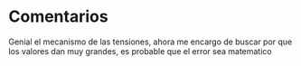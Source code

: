 # Comentarios
Genial el mecanismo de las tensiones, ahora me encargo de buscar por que los valores dan muy grandes, es probable que el error sea matematico 
